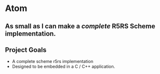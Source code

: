 # Atom
## As small as I can make a *complete* R5RS Scheme implementation.

## Project Goals
- A complete scheme r5rs implementation
- Designed to be embedded in a C / C++ application.
